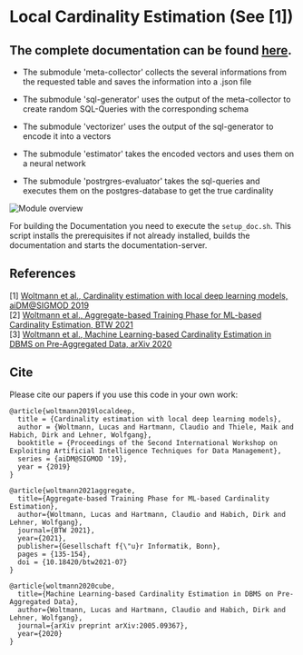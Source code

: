 # Local Cardinality Estimation (See [1])

## The complete documentation can be found [here](https://lucaswo.github.io/local-cardinality-estimation/).
- The submodule 'meta-collector' collects the several informations from the requested table and saves the information into a .json file

- The submodule 'sql-generator' uses the output of the meta-collector to create random SQL-Queries with the corresponding schema

- The submodule 'vectorizer' uses the output of the sql-generator to encode it into a vectors 

- The submodule 'estimator' takes the encoded vectors and uses them on a neural network

- The submodule 'postrgres-evaluator' takes the sql-queries and executes them on the postgres-database to get the true cardinality


![Module overview](diagrams/module_overview.png)

For building the Documentation you need to execute the `setup_doc.sh`. This script installs the prerequisites if not already installed, builds the documentation and starts the documentation-server.

## References

[1] [Woltmann et al., Cardinality estimation with local deep learning models, aiDM@SIGMOD 2019](https://dl.acm.org/citation.cfm?id=3329875)  
[2] [Woltmann et al., Aggregate-based Training Phase for ML-based Cardinality Estimation, BTW 2021](https://dl.gi.de/handle/20.500.12116/35812)  
[3] [Woltmann et al., Machine Learning-based Cardinality Estimation in DBMS on Pre-Aggregated Data, arXiv 2020](https://arxiv.org/abs/2005.09367)

## Cite

Please cite our papers if you use this code in your own work:
```
@article{woltmann2019localdeep,
  title = {Cardinality estimation with local deep learning models},
  author = {Woltmann, Lucas and Hartmann, Claudio and Thiele, Maik and Habich, Dirk and Lehner, Wolfgang},
  booktitle = {Proceedings of the Second International Workshop on Exploiting Artificial Intelligence Techniques for Data Management},
  series = {aiDM@SIGMOD '19},
  year = {2019}
}

@article{woltmann2021aggregate,
  title={Aggregate-based Training Phase for ML-based Cardinality Estimation},
  author={Woltmann, Lucas and Hartmann, Claudio and Habich, Dirk and Lehner, Wolfgang},
  journal={BTW 2021},
  year={2021},
  publisher={Gesellschaft f{\"u}r Informatik, Bonn},
  pages = {135-154},
  doi = {10.18420/btw2021-07}
}

@article{woltmann2020cube,
  title={Machine Learning-based Cardinality Estimation in DBMS on Pre-Aggregated Data},
  author={Woltmann, Lucas and Hartmann, Claudio and Habich, Dirk and Lehner, Wolfgang},
  journal={arXiv preprint arXiv:2005.09367},
  year={2020}
}
```
